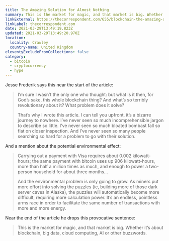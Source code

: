 ```yaml
---
title: The Amazing Solution for Almost Nothing
summary: This is the market for magic, and that market is big. Whether it’s about blockchain, big data, cloud computing, AI or other buzzwords.
linkExternal: https://thecorrespondent.com/655/blockchain-the-amazing-solution-for-almost-nothing/86649455475-f933fe63
linkLabel: thecorrespondent.com
date: 2021-03-29T13:49:19.823Z
updated: 2021-03-29T13:49:20.970Z
location:
  locality: Crawley
  country-name: United Kingdom
eleventyExcludeFromCollections: false
category:
  - bitcoin
  - cryptocurrency
  - hype
---
```

Jesse Frederik says this near the start of the article:

> I’m sure I wasn’t the only one who thought: but what is it then, for God’s sake, this whole blockchain thing? And what’s so terribly revolutionary about it? What problem does it solve?
>
> That’s why I wrote this article. I can tell you upfront, it’s a bizarre journey to nowhere. I’ve never seen so much incomprehensible jargon to describe so little. I’ve never seen so much bloated bombast fall so flat on closer inspection. And I’ve never seen so many people searching so hard for a problem to go with their solution.

And a mention about the potential environmental effect:

> Carrying out a payment with Visa requires about 0.002 kilowatt-hours; the same payment with bitcoin uses up 906 kilowatt-hours, more than half a million times as much, and enough to power a two-person household for about three months...
>
> And the environmental problem is only going to grow. As miners put more effort into solving the puzzles (ie, building more of those dark server caves in Alaska), the puzzles will automatically become more difficult, requiring more calculation power. It’s an endless, pointless arms race in order to facilitate the same number of transactions with more and more energy.

Near the end of the article he drops this provocative sentence:

> This is the market for magic, and that market is big. Whether it’s about blockchain, big data, cloud computing, AI or other buzzwords.
